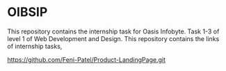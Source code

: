 # OIBSIP
This repository contains the internship task for Oasis Infobyte. Task 1-3 of level 1 of Web Development and Design.  This repository contains the links of internship tasks,

https://github.com/Feni-Patel/Product-LandingPage.git
